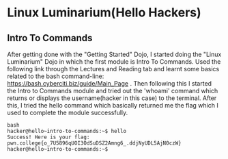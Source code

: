 # Linux Luminarium(Hello Hackers)
## Intro To Commands
After getting done with the "Getting Started" Dojo, I started doing the "Linux Luminarium" Dojo in which the first module is Intro To Commands. Used the following link through the Lectures and Reading tab and learnt some basics related to the bash command-line:
https://bash.cyberciti.biz/guide/Main_Page . Then following this I started the Intro to Commands module and tried out the 'whoami' command which returns or displays the username(hacker in this case) to the terminal.
After this, I tried the hello command which basically returned me the flag which I used to complete the module successfully.
~~~
bash
hacker@hello~intro-to-commands:~$ hello
Success! Here is your flag:
pwn.college{o_7U5896qUOI3OdSuDSZ2Amng6_.ddjNyUDL5AjN0czW}
hacker@hello~intro-to-commands:~$
~~~

